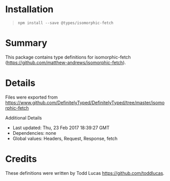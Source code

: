 # Installation
> `npm install --save @types/isomorphic-fetch`

# Summary
This package contains type definitions for isomorphic-fetch (https://github.com/matthew-andrews/isomorphic-fetch).

# Details
Files were exported from https://www.github.com/DefinitelyTyped/DefinitelyTyped/tree/master/isomorphic-fetch

Additional Details
 * Last updated: Thu, 23 Feb 2017 18:39:27 GMT
 * Dependencies: none
 * Global values: Headers, Request, Response, fetch

# Credits
These definitions were written by Todd Lucas <https://github.com/toddlucas>.
